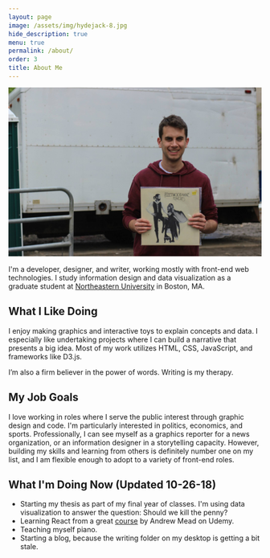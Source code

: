```yaml
---
layout: page
image: /assets/img/hydejack-8.jpg
hide_description: true
menu: true
permalink: /about/
order: 3
title: About Me
---
```

![dan_spector](/img/dan.jpg)

I'm a developer, designer, and writer, working mostly with front-end web technologies. I study information design and data visualization
as a graduate student at [Northeastern University](https://www.northeastern.edu/visualization/) in Boston, MA.

## What I Like Doing
I enjoy making graphics and interactive toys to explain concepts and data. I especially like undertaking projects where I can build a narrative that presents a big idea. Most of my work utilizes HTML, CSS, JavaScript, and frameworks like D3.js.

I’m also a firm believer in the power of words. Writing is my therapy.

## My Job Goals
I love working in roles where I serve the public interest through graphic design and code. I'm particularly interested in politics, economics, and sports. Professionally, I can see myself as a graphics reporter for a news organization, or an information designer in a storytelling capacity. However, building my skills and learning from others is definitely number one on my list, and I am flexible enough to adopt to a variety of front-end roles.

## What I'm Doing Now (Updated 10-26-18)
* Starting my thesis as part of my final year of classes. I'm using data visualization to answer the question: 
Should we kill the penny?
* Learning React from a great [course](https://www.udemy.com/react-2nd-edition/) by Andrew Mead on Udemy.
* Teaching myself piano.
* Starting a blog, because the writing folder on my desktop is getting a bit stale.
